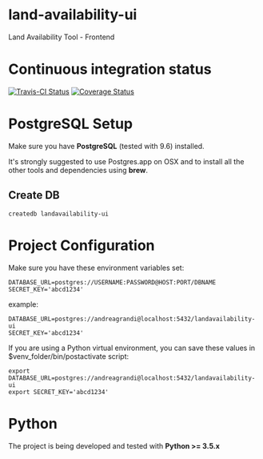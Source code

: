 # land-availability-ui
Land Availability Tool - Frontend

# Continuous integration status

[![Travis-CI Status](https://secure.travis-ci.org/alphagov/land-availability-ui.png?branch=master)](http://travis-ci.org/#!/alphagov/land-availability-ui)
[![Coverage Status](https://coveralls.io/repos/github/alphagov/land-availability-ui/badge.svg?branch=master)](https://coveralls.io/github/alphagov/land-availability-ui?branch=master)

# PostgreSQL Setup

Make sure you have **PostgreSQL** (tested with 9.6) installed.

It's strongly suggested to use Postgres.app on OSX and to install all the other
tools and dependencies using **brew**.

## Create DB

```
createdb landavailability-ui
```

# Project Configuration

Make sure you have these environment variables set:

```
DATABASE_URL=postgres://USERNAME:PASSWORD@HOST:PORT/DBNAME
SECRET_KEY='abcd1234'
```

example:

```
DATABASE_URL=postgres://andreagrandi@localhost:5432/landavailability-ui
SECRET_KEY='abcd1234'
```

If you are using a Python virtual environment, you can save these values in
$venv_folder/bin/postactivate script:

```
export DATABASE_URL=postgres://andreagrandi@localhost:5432/landavailability-ui
export SECRET_KEY='abcd1234'
```

# Python

The project is being developed and tested with **Python >= 3.5.x**
